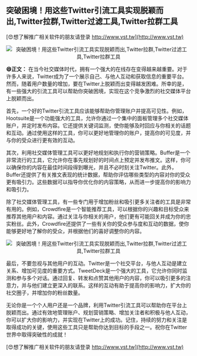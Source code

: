 ## **突破困境！用这些Twitter引流工具实现脱颖而出,Twitter拉群,Twitter过滤工具,Twitter拉群工具**

[😍想了解推广相关软件的朋友请登录 http://www.vst.tw](http://www.vst.tw)

 <center><img src="https://vst.tw/MP4/tuiguang/png/8.png" alt="突破困境！用这些Twitter引流工具实现脱颖而出,Twitter拉群,Twitter过滤工具,Twitter拉群工具"></center>

**😄正文：**
在当今社交媒体时代，拥有一个强大的在线存在变得越来越重要。对于许多人来说，Twitter成为了一个展示自己、与他人互动和获取信息的重要平台。然而，随着用户数量的增加，要在Twitter上脱颖而出变得越发困难。所幸的是，有一些强大的引流工具可以帮助你突破困境，实现在这个竞争激烈的社交媒体平台上脱颖而出。

首先，一个好的Twitter引流工具应该能够帮助你管理账户并提高可见性。例如，Hootsuite是一个功能强大的工具，允许你通过一个集中的面板管理多个社交媒体账户，并定时发布内容。它还提供关键词监测，使你能够及时回应与你相关的话题和互动。通过使用这样的工具，你可以更好地管理你的账户，提高你的可见度，并与你的受众进行更有效的互动。

其次，利用社交媒体管理工具可以更好地规划和执行你的营销策略。Buffer是一个非常流行的工具，它允许你在事先规划好的时间点上预定并发布推文。这样，你可以确保你的内容在最佳时间段得到曝光，并且不必时刻关注Twitter。此外，Buffer还提供了有关推文表现的统计数据，帮助你评估哪些类型的内容对你的受众更有吸引力。这些数据可以指导你优化你的内容策略，从而进一步提高你的影响力和吸引力。

除了社交媒体管理工具，有一些专门用于增加粉丝和吸引更多关注者的工具是非常有用的。例如，Crowdfire是一个智能推荐工具，可以根据你的兴趣和目标受众来推荐其他用户和内容。通过关注与你相关的用户，他们更有可能回关并成为你的忠实粉丝。此外，Crowdfire还提供了一些有关你的受众参与度和互动的数据，使你能够更好地了解你的受众，并根据他们的喜好调整你的内容。

 <center><img src="https://vst.tw/MP4/tuiguang/png/0.png" alt="突破困境！用这些Twitter引流工具实现脱颖而出,Twitter拉群,Twitter过滤工具,Twitter拉群工具"></center>

最后，不要忽视与其他用户的互动。Twitter是一个社交平台，与他人互动是建立关系、增加可见度的重要方式。TweetDeck是一个强大的工具，它允许你同时监测和参与多个对话。通过回复、转发和点赞其他用户的内容，你可以吸引更多的注意力，并与他们建立更深入的联系。这样的互动有助于提高你的影响力，扩大你的社交圈子，并增加你的粉丝数量。

无论你是一个个人用户还是一个品牌，利用Twitter引流工具可以帮助你在平台上脱颖而出。通过有效地管理账户、规划营销策略、增加关注者和积极与他人互动，你可以扩大你的影响力，并实现在Twitter上的成功。记住，持续的努力和关注是取得成功的关键，使用这些工具只是帮助你达到目标的手段之一。祝你在Twitter世界中取得突破性的成就！

[😍想了解推广相关软件的朋友请登录 http://www.vst.tw](http://www.vst.tw)



